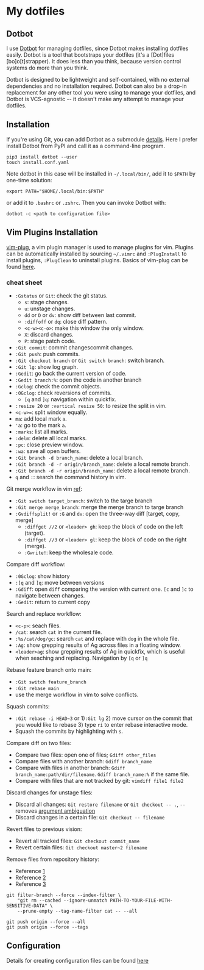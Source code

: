 # My dotfiles 


## Dotbot
I use [Dotbot](https://github.com/anishathalye/dotbot) for managing dotfiles,
since Dotbot makes installing dotfiles easily. Dotbot is a tool that bootstraps
your dotfiles (it's a [Dot]files [bo]o[t]strapper). It does less than you think,
because version control systems do more than you think.

Dotbot is designed to be lightweight and self-contained, with no external
dependencies and no installation required. Dotbot can also be a drop-in
replacement for any other tool you were using to manage your dotfiles, and
Dotbot is VCS-agnostic -- it doesn't make any attempt to manage your dotfiles.


## Installation
If you're using Git, you can add Dotbot as a submodule 
[details](.https://github.com/anishathalye/dotbot#integrate-with-existing-dotfiles).
Here I prefer install Dotbot from PyPI and call it as a command-line program.
```shell
pip3 install dotbot --user
touch install.conf.yaml
```

Note dotbot in this case will be installed in `~/.local/bin/`, add it to `$PATH`
by one-time solution:
```shell
export PATH="$HOME/.local/bin:$PATH"
```
or add it to `.bashrc` or `.zshrc`. Then you can invoke Dotbot with:
```shell
dotbot -c <path to configuration file>
```

## Vim Plugins Installation
[vim-plug](https://github.com/junegunn/vim-plug), a vim plugin manager is used
to manage plugins for vim. Plugins can be automatically installed by sourcing
`~/.vimrc` and `:PlugInstall` to install plugins, `:PlugClean` to uninstall
plugins. Basics of vim-plug can be found [here](https://github.com/junegunn/vim-plug/wiki/tutorial).

### cheat sheet
- `:Gstatus` or `Git`: check the git status. 
    - `s`: stage changes.
    - `u`: unstage changes.
    - `dd` or `D` or `dv`: show diff between last commit.
    - `:diffoff` or `dq`: close diff pattern.
    - `<c-w><c-o>`: make this window the only window.
    - `X`: discard changes.
    - `P`: stage patch code.
- `:Git commit`: commit changescommit changes.
- `:Git push`: push commits.
- `:Git checkout branch` or `Git switch branch`: switch branch.
- `:Git lg`: show log graph.
- `:Gedit`: go back the current version of code.
- `:Gedit branch:%`: open the code in another branch
- `:Gclog`: check the commit objects.
- `:0Gclog`: check reversions of commits. 
    - `[q` and `]q`: navigation within quickfix.
- `:resize 20` or `:vertical resize 50`: to resize the split in vim.
- `<c-w>=`: split window equally.
- `ma`: add local mark `a`.
- `'a`: go to the mark `a`.
- `:marks`: list all marks.
- `:delm`: delete all local marks.
- `:pc`: close preview window.
- `:wa`: save all open buffers.
- `:Git branch -d branch_name`: delete a local branch.
- `:Git branch -d -r origin/branch_name`: delete a local remote branch.
- `:Git branch -d -r origin/branch_name`: delete a local remote branch.
- `q` and `:`: search the command history in vim.


Git merge workflow in vim [ref](http://vimcasts.org/episodes/fugitive-vim-resolving-merge-conflicts-with-vimdiff/):
- `:Git switch target_branch`: switch to the targe branch
- `:Git merge merge_branch`: merge the merge branch to targe branch
- `:Gvdiffsplit!` or `:G` and `dv`: open the three-way diff [target, copy, merge]
    - `:diffget //2` or `<leader> gh`: keep the block of code on the left (target).
    - `:diffget //3` or `<leader> gl`: keep the block of code on the right (merge).
    - `:Gwrite!`: keep the wholesale code.


Compare diff workflow:
- `:0Gclog`: show history
- `:[q` and `]q`: move between versions
- `:Gdiff`: open `diff` comparing the version with current one. `[c` and `]c` to navigate between changes.
- `:Gedit`: return to current copy


Search and replace workflow:
- `<c-p>`: seach files.
- `/cat`: search `cat` in the current file.
- `:%s/cat/dog/gc`: search `cat` and replace with `dog` in the whole file.
- `:Ag`: show grepping results of Ag across files in a floating window. 
- `<leader>ag`: show grepping results of Ag in quickfix, which is useful when
  seaching and replacing. Navigation by `[q` or `]q`


Rebase feature branch onto main:
- `:Git switch feature_branch` 
- `:Git rebase main` 
- use the merge workflow in vim to solve conflicts.


Squash commits:
- `:Git rebase -i HEAD~3` or 1)`:Git lg` 2) move cursor on the commit that you
  would like to rebase 3) type `ri` to enter rebase interactive mode.
- Squash the commits by highlighting with `s`.


Compare diff on two files:
- Compare two files: open one of files; `Gdiff other_files`
- Compare files with another branch: `Gdiff branch_name`
- Compare with files in another branch: `Gdiff branch_name:path/dir/filename`. `Gdiff branch_name:%` if the same file.
- Compare with files that are not tracked by git: `vimdiff file1 file2`


Discard changes for unstage files:
- Discard all changes: `Git restore filename` or `Git checkout -- .`, `--` removes 
[argument ambiguation](https://git-scm.com/docs/git-checkout#_argument_disambiguation)
- Discard changes in a certain file: `Git checkout -- filename`


Revert files to previous vision:
- Revert all tracked files: `Git checkout commit_name`
- Revert certain files: `Git checkout master~2 filename`


Remove files from repository history:
- Reference [1](https://docs.github.com/en/free-pro-team@latest/github/authenticating-to-github/removing-sensitive-data-from-a-repository)
- Reference [2](https://dalibornasevic.com/posts/2-permanently-remove-files-and-folders-from-a-git-repository)
- Reference [3](https://github.com/18F/C2/issues/439)
```shell
git filter-branch --force --index-filter \
    "git rm --cached --ignore-unmatch PATH-TO-YOUR-FILE-WITH-SENSITIVE-DATA" \
    --prune-empty --tag-name-filter cat -- --all

git push origin --force --all
git push origin --force --tags
```

## Configuration
Details for creating configuration files can be found 
[here](https://github.com/anishathalye/dotbot/tree/f5e019105ec5a70a71d5afa78dc44baa0e87b721#configuration)
